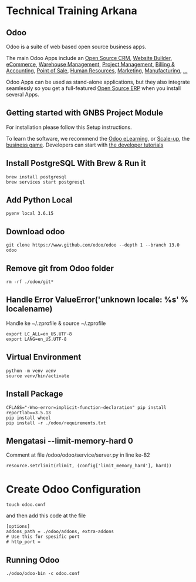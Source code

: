 # Technical Training Arkana
Odoo
----

Odoo is a suite of web based open source business apps.

The main Odoo Apps include an <a href="https://www.odoo.com/page/crm">Open Source CRM</a>,
<a href="https://www.odoo.com/page/website-builder">Website Builder</a>,
<a href="https://www.odoo.com/page/e-commerce">eCommerce</a>,
<a href="https://www.odoo.com/page/warehouse">Warehouse Management</a>,
<a href="https://www.odoo.com/page/project-management">Project Management</a>,
<a href="https://www.odoo.com/page/accounting">Billing &amp; Accounting</a>,
<a href="https://www.odoo.com/page/point-of-sale">Point of Sale</a>,
<a href="https://www.odoo.com/page/employees">Human Resources</a>,
<a href="https://www.odoo.com/page/lead-automation">Marketing</a>,
<a href="https://www.odoo.com/page/manufacturing">Manufacturing</a>,
<a href="https://www.odoo.com/#apps">...</a>

Odoo Apps can be used as stand-alone applications, but they also integrate seamlessly so you get
a full-featured <a href="https://www.odoo.com">Open Source ERP</a> when you install several Apps.

Getting started with GNBS Project Module
-------------------------

For installation please follow this Setup instructions.

To learn the software, we recommend the <a href="https://www.odoo.com/slides">Odoo eLearning</a>, or <a href="https://www.odoo.com/page/scale-up-business-game">Scale-up</a>, the <a href="https://www.odoo.com/page/scale-up-business-game">business game</a>. Developers can start with <a href="https://www.odoo.com/documentation/13.0/developer/howtos.html">the developer tutorials</a>

## Install PostgreSQL With Brew & Run it
```
brew install postgresql
brew services start postgresql
```

## Add Python Local
```
pyenv local 3.6.15
```

## Download odoo 
```
git clone https://www.github.com/odoo/odoo --depth 1 --branch 13.0 odoo
```

## Remove git from Odoo folder
```
rm -rf ./odoo/git*
```

## Handle Error ValueError('unknown locale: %s' % localename)
Handle ke ~/.zprofile & source ~/.zprofile
```
export LC_ALL=en_US.UTF-8
export LANG=en_US.UTF-8
```

## Virtual Environment
```
python -m venv venv
source venv/bin/activate
```

## Install Package
```
CFLAGS="-Wno-error=implicit-function-declaration" pip install reportlab==3.5.13
pip install wheel
pip install -r ./odoo/requirements.txt
```

## Mengatasi --limit-memory-hard 0
Comment at file /odoo/odoo/service/server.py in line ke-82
```
resource.setrlimit(rlimit, (config['limit_memory_hard'], hard))
```

# Create Odoo Configuration
```
touch odoo.conf
```
and then add this code at the file
```
[options]
addons_path = ./odoo/addons, extra-addons
# Use this for spesific port
# http_port =
```

## Running Odoo
```
./odoo/odoo-bin -c odoo.conf
```